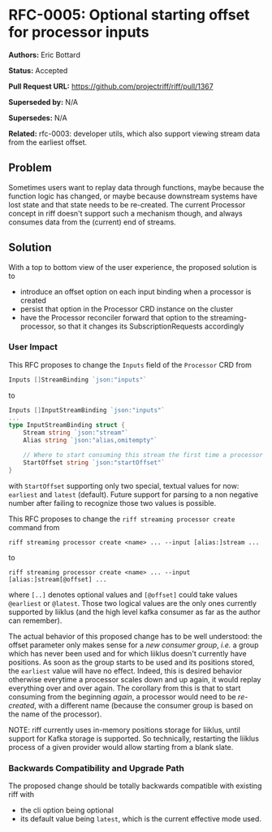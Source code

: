 # RFC-0005: Optional starting offset for processor inputs

**Authors:** Eric Bottard

**Status:** Accepted

**Pull Request URL:** https://github.com/projectriff/riff/pull/1367

**Superseded by:** N/A

**Supersedes:** N/A

**Related:** rfc-0003: developer utils, which also support viewing stream data from the earliest offset.


## Problem
Sometimes users want to replay data through functions, maybe because the function logic has changed, or maybe because downstream systems have lost state and that state needs to be re-created. The current Processor concept in riff doesn't support such a mechanism though, and always consumes data from the (current) end of streams.

## Solution
With a top to bottom view of the user experience, the proposed solution is to
- introduce an offset option on each input binding when a processor is created
- persist that option in the Processor CRD instance on the cluster
- have the Processor reconciler forward that option to the streaming-processor, so that it changes its SubscriptionRequests accordingly

### User Impact
This RFC proposes to change the `Inputs` field of the `Processor` CRD from
```go
Inputs []StreamBinding `json:"inputs"`
```
to
```go
Inputs []InputStreamBinding `json:"inputs"`
...
type InputStreamBinding struct {
    Stream string `json:"stream"`
    Alias string `json:"alias,omitempty"`

	// Where to start consuming this stream the first time a processor runs.
    StartOffset string `json:"startOffset"`
}
```

with `StartOffset` supporting only two special, textual values for now: `earliest` and `latest` (default). Future support for parsing to a non negative number after failing to recognize those two values is possible.

This RFC proposes to change the `riff streaming processor create` command from
```
riff streaming processor create <name> ... --input [alias:]stream ...
```
to
```
riff streaming processor create <name> ... --input [alias:]stream[@offset] ...
```
where `[..]` denotes optional values and `[@offset]` could take values `@earliest` or `@latest`. Those two logical values are the only ones currently supported by liiklus (and the high level kafka consumer as far as the author can remember). 

The actual behavior of this proposed change has to be well understood: the offset parameter only makes sense for a _new consumer group_, _i.e._ a group which has never been used and for which liiklus doesn't currently have positions. As soon as the group starts to be used and its positions stored, the `earliest` value will have no effect. Indeed, this is desired behavior otherwise everytime a processor scales down and up again, it would replay everything over and over again. The corollary from this is that to start consuming from the beginning *again*, a processor would need to be *re-created*, with a different name (because the consumer group is based on the name of the processor).

NOTE: riff currently uses in-memory positions storage for liiklus, until support for Kafka storage is supported. So technically, restarting the liiklus process of a given provider would allow starting from a blank slate.

### Backwards Compatibility and Upgrade Path
The proposed change should be totally backwards compatible with existing riff with
- the cli option being optional
- its default value being `latest`, which is the current effective mode used.
